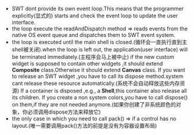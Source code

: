 * SWT dont provide its own event loop.This means that the programmer explicitly(显式的) starts and check the event loop to update the user interface.
* the loop execute the readAndDispatch method => reads events from the native OS event queue and dispatches them to SWT event system.
* the loop is executed until the main shell is closed.(循环会一直执行直到主shell被关闭).when the loop is left out, the application(user interface) will be  terminated immediately.(主程序会马上被中止)
if the new custom widget is supposed to contain other widgets ,it should extend **Composite** class.Otherwise it should extend **Canvas** class.
If you want to release an SWT widget ,you have to call its dispose method.system cant release these resource automatically.(系统不会自动释放这些内存资源)
If a container is disposed ,e.g., a **Shell**,this container also release all its children.
If you create a non system colors,you have to call dispose() on them,if they are not needed anymore.(如果你创建了非系统颜色的对象，你必须调用dispose方法来释放它)
* the only case in which you need to call pack() => if a control has no layout.(唯一需要调用pack()方法的前提是没有为容器设置布局)

